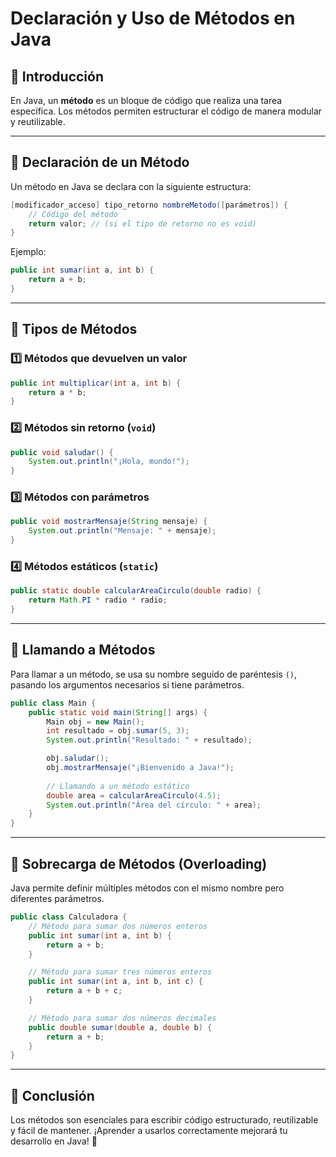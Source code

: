 # Declaración y Uso de Métodos en Java

## 📌 Introducción
En Java, un **método** es un bloque de código que realiza una tarea específica. Los métodos permiten estructurar el código de manera modular y reutilizable.

---
## 📌 Declaración de un Método
Un método en Java se declara con la siguiente estructura:

```java
[modificador_acceso] tipo_retorno nombreMetodo([parámetros]) {
    // Código del método
    return valor; // (si el tipo de retorno no es void)
}
```

Ejemplo:
```java
public int sumar(int a, int b) {
    return a + b;
}
```

---
## 📌 Tipos de Métodos
### 1️⃣ Métodos que devuelven un valor
```java
public int multiplicar(int a, int b) {
    return a * b;
}
```

### 2️⃣ Métodos sin retorno (`void`)
```java
public void saludar() {
    System.out.println("¡Hola, mundo!");
}
```

### 3️⃣ Métodos con parámetros
```java
public void mostrarMensaje(String mensaje) {
    System.out.println("Mensaje: " + mensaje);
}
```

### 4️⃣ Métodos estáticos (`static`)
```java
public static double calcularAreaCirculo(double radio) {
    return Math.PI * radio * radio;
}
```

---
## 📌 Llamando a Métodos
Para llamar a un método, se usa su nombre seguido de paréntesis `()`, pasando los argumentos necesarios si tiene parámetros.

```java
public class Main {
    public static void main(String[] args) {
        Main obj = new Main();
        int resultado = obj.sumar(5, 3);
        System.out.println("Resultado: " + resultado);

        obj.saludar();
        obj.mostrarMensaje("¡Bienvenido a Java!");
        
        // Llamando a un método estático
        double area = calcularAreaCirculo(4.5);
        System.out.println("Área del círculo: " + area);
    }
}
```

---
## 📌 Sobrecarga de Métodos (Overloading)
Java permite definir múltiples métodos con el mismo nombre pero diferentes parámetros.

```java
public class Calculadora {
    // Método para sumar dos números enteros
    public int sumar(int a, int b) {
        return a + b;
    }

    // Método para sumar tres números enteros
    public int sumar(int a, int b, int c) {
        return a + b + c;
    }

    // Método para sumar dos números decimales
    public double sumar(double a, double b) {
        return a + b;
    }
}
```

---
## 📌 Conclusión
Los métodos son esenciales para escribir código estructurado, reutilizable y fácil de mantener. ¡Aprender a usarlos correctamente mejorará tu desarrollo en Java! 🚀
